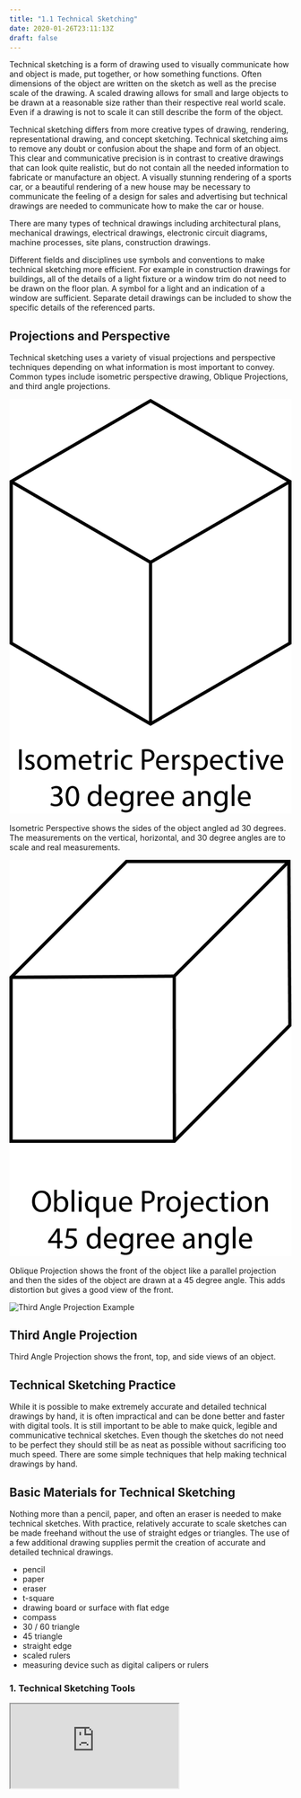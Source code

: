 ```yaml
---
title: "1.1 Technical Sketching"
date: 2020-01-26T23:11:13Z
draft: false
---
```


Technical sketching is a form of drawing used to visually communicate how and object is made, put together, or how something functions. Often dimensions of the object are written on the sketch as well as the precise scale of the drawing. A scaled drawing allows for small and large objects to be drawn at a reasonable size rather than their respective real world scale. Even if a drawing is not to scale it can still describe the form of the object.

Technical sketching differs from more creative types of drawing, rendering, representational drawing, and concept sketching. Technical sketching aims to remove any doubt or confusion about the shape and form of an object. This clear and communicative precision is in contrast to creative drawings that can look quite realistic, but do not contain all the needed information to fabricate or manufacture an object. A visually stunning rendering of a sports car, or a beautiful rendering of a new house may be necessary to communicate the feeling of a design for sales and advertising but technical drawings are needed to communicate how to make the car or house.

There are many types of technical drawings including architectural plans, mechanical drawings, electrical drawings, electronic circuit diagrams, machine processes, site plans, construction drawings.

Different fields and disciplines use symbols and conventions to make technical sketching more efficient. For example in construction drawings for buildings, all of the details of a light fixture or a window trim do not need to be drawn on the floor plan. A symbol for a light and an indication of a window are sufficient. Separate detail drawings can be included to show the specific details of the referenced parts.

## Projections and Perspective

Technical sketching uses a variety of visual projections and perspective techniques depending on what information is most important to convey. Common types include isometric perspective drawing, Oblique Projections, and third angle projections.

<div class="gallery-grid">

<div class="image-card">

![Isometric Perspective Example](2022-10-08-isometric-perspective.png)

Isometric Perspective shows the sides of the object angled ad 30 degrees. The measurements on the vertical, horizontal, and 30 degree angles are to scale and real measurements.

</div>
<div class="image-card">

![Oblique Projection Example](2022-10-08-oblique-projection.png)

Oblique Projection shows the front of the object like a parallel projection and then the sides of the object are drawn at a 45 degree angle. This adds distortion but gives a good view of the front.

</div>
<div class="image-card">

![Third Angle Projection Example](/modeling-and-fabrication/modules/01-technical-sketching-fusion-360/1-3-third-angle-projections/20220111-Third-Angle-Projection-Example-Jimmy-Kuehnle.jpg)

## Third Angle Projection

Third Angle Projection shows the front, top, and side views of an object.

</div>
</div>

## Technical Sketching Practice

While it is possible to make extremely accurate and detailed technical drawings by hand, it is often impractical and can be done better and faster with digital tools. It is still important to be able to make quick, legible and communicative technical sketches. Even though the sketches do not need to be perfect they should still be as neat as possible without sacrificing too much speed. There are some simple techniques that help making technical drawings by hand.

## Basic Materials for Technical Sketching

Nothing more than a pencil, paper, and often an eraser is needed to make technical sketches. With practice, relatively accurate to scale sketches can be made freehand without the use of straight edges or triangles. The use of a few additional drawing supplies permit the creation of accurate and detailed technical drawings.

- pencil
- paper
- eraser
- t-square
- drawing board or surface with flat edge
- compass
- 30 / 60 triangle
- 45 triangle
- straight edge
- scaled rulers
- measuring device such as digital calipers or rulers

<div class="tutorial-video-grid">

<div class="video-card">

### 1. Technical Sketching Tools

<div class="iframe-16-9-container"><iframe class="youTubeIframe" src="https://www.youtube.com/embed/QaTlzXEHu4g?rel=0" width="300" height="150" allowfullscreen="allowfullscreen"></iframe></div>

</div>

</div>
